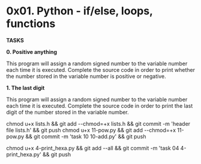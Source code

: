 # 0x01. Python - if/else, loops, functions

<strong>TASKS</strong>

<b>0. Positive anything</b>

<p>This program will assign a random signed number to the variable number each time it is executed. Complete the source code in order to print whether the number stored in the variable number is positive or negative.</p>

<b>1. The last digit</b>


<p>This program will assign a random signed number to the variable number each time it is executed. Complete the source code in order to print the last digit of the number stored in the variable number.</p>

chmod u+x lists.h && git add --chmod=+x lists.h && git commit -m 'header file lists.h' && git push
chmod u+x 11-pow.py && git add --chmod=+x 11-pow.py && git commit -m 'task 10 10-add.py' && git push

chmod u+x 4-print_hexa.py && git add --all && git commit -m 'task 04 4-print_hexa.py' && git push

